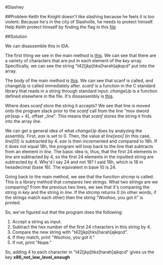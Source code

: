 #Slashey

##Problem
Keith the Knight doesn't like slashing because he feels it is too violent. Because he's in the city of Slashville, he needs to protect himself.
Help Keith protect himself by finding the flag in this [file](compete.hsctf.com/ciJsbu4VFk/slashey.o)

##Solution

We can disassemble this in IDA.

The first thing we see in the main method is [this](https://dl.dropboxusercontent.com/u/60294520/SlasheyKeyLetters.PNG). We can see that there are a variety of characters that are put in each element of the *key* array. Specifically, we can see the string "t42[jkp[hks[harah[ajkqcd" put into the array.

The body of the main method is [this](https://dl.dropboxusercontent.com/u/60294520/SlasheyMainBody.PNG). We can see that scanf is called, and changeUp is called immediately after. *scanf* is a function in the C standard library that reads in a string through standard input. *changeUp* is a function defined elsewhere in the file. It's dissassembly is [this](https://dl.dropboxusercontent.com/u/60294520/changeUp.PNG). 

Where does *scanf* store the string it accepts? We see that line is moved onto the program stack prior to the *scanf* call from the line 
"mov dword ptr[esp + 4], offset _line". This means that *scanf* stores the string it finds into the array *line*. 

We can get a general idea of what *changeUp* does by analyzing the assembly. First, *eax* is set to 0. Then, the value at *line[eax]* (in this case, *line[0]*) is subtracted by 4. *eax* is then incremented and compared to 18h. If it does not equal 18h, the program will loop back to the line that subtracts from an element in *line*. The basic idea is, thus, that the first 24 elements in *line* are subtracted by 4, so the first 24 elements in the inputted string are subtracted by 4. Why'd I say 24 and not 18? I said 18h, which is 18 in hexadecimal (base 16). The equivalent in base 10 is 24.

Going back to the main method, we see that the function *strcmp* is called. This is a library method that compares two strings. What two strings are we comparing? From the previous two lines, we see that it's comparing the string in *key* and the string in *line*. If the strcmp returns 0 (in other words, if the strings match each other) then the stirng "Woohoo, you got it" is printed. 

So, we've figured out that the program does the following:

1. Accept a string as input.
2. Subtract the hex number of the first 24 characters in this string by 4.
3. Compare the new string with "t42[jkp[hks[harah[ajkqcd".
4. If they match, print "Woohoo, you got it."
5. If not, print "Nope."

So, adding 4 to each character in "t42[jkp[hks[harah[ajkqcd" gives us the key **x86_not_low_level_enough**
